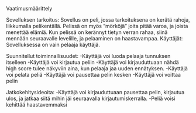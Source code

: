 Vaatimusmäärittely

Sovelluksen tarkoitus:
Sovellus on peli, jossa tarkoituksena on kerätä rahoja, liikkumalla pelikentällä. Pelissä on myös ”mörköjä” joita pitää varoa, ja joista menettää elämiä. 
Kun pelissä on kerännyt tietyn verran rahaa, siinä mennään seuraavalle levelille, ja pelaaminen on haastavampaa.
Käyttäjät:
Sovelluksessa on vain pelaaja käyttäjä.

Suunnitellut toiminnallisuudet:
-Käyttäjä voi luoda pelaaja tunnuksen itselleen
-Käyttäjä voi kirjautua peliin
-Käyttäjä voi kirjauduttuaan nähdä high score tulee näkyviin aina, kun pelaaja jaa uuden ennätyksen.
-Käyttäjä voi pelata peliä
-Käyttäjä voi pausettaa pelin kesken
-Käyttäjä voi voittaa pelin
 
Jatkokehitysideoita:
-Käyttäjä voi kirjauduttuaan pausettaa pelin, kirjautua ulos, ja jatkaa siitä mihin jäi seuraavalla kirjautumiskerralla.
-Peliä voisi kehittää haastavemmaksi



